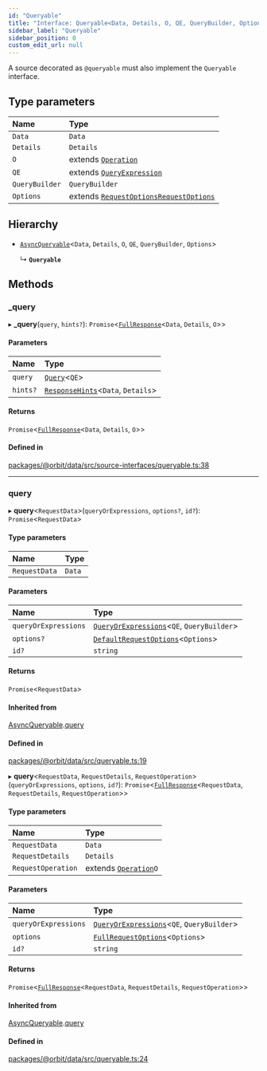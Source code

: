 ```yaml
---
id: "Queryable"
title: "Interface: Queryable<Data, Details, O, QE, QueryBuilder, Options>"
sidebar_label: "Queryable"
sidebar_position: 0
custom_edit_url: null
---
```


A source decorated as `@queryable` must also implement the `Queryable`
interface.

## Type parameters

| Name | Type |
| :------ | :------ |
| `Data` | `Data` |
| `Details` | `Details` |
| `O` | extends [`Operation`](Operation.md) |
| `QE` | extends [`QueryExpression`](QueryExpression.md) |
| `QueryBuilder` | `QueryBuilder` |
| `Options` | extends [`RequestOptions`](RequestOptions.md)[`RequestOptions`](RequestOptions.md) |

## Hierarchy

- [`AsyncQueryable`](AsyncQueryable.md)<`Data`, `Details`, `O`, `QE`, `QueryBuilder`, `Options`\>

  ↳ **`Queryable`**

## Methods

### \_query

▸ **_query**(`query`, `hints?`): `Promise`<[`FullResponse`](FullResponse.md)<`Data`, `Details`, `O`\>\>

#### Parameters

| Name | Type |
| :------ | :------ |
| `query` | [`Query`](Query.md)<`QE`\> |
| `hints?` | [`ResponseHints`](ResponseHints.md)<`Data`, `Details`\> |

#### Returns

`Promise`<[`FullResponse`](FullResponse.md)<`Data`, `Details`, `O`\>\>

#### Defined in

[packages/@orbit/data/src/source-interfaces/queryable.ts:38](https://github.com/orbitjs/orbit/blob/6e0cbd41/packages/@orbit/data/src/source-interfaces/queryable.ts#L38)

___

### query

▸ **query**<`RequestData`\>(`queryOrExpressions`, `options?`, `id?`): `Promise`<`RequestData`\>

#### Type parameters

| Name | Type |
| :------ | :------ |
| `RequestData` | `Data` |

#### Parameters

| Name | Type |
| :------ | :------ |
| `queryOrExpressions` | [`QueryOrExpressions`](../modules.md#queryorexpressions)<`QE`, `QueryBuilder`\> |
| `options?` | [`DefaultRequestOptions`](../modules.md#defaultrequestoptions)<`Options`\> |
| `id?` | `string` |

#### Returns

`Promise`<`RequestData`\>

#### Inherited from

[AsyncQueryable](AsyncQueryable.md).[query](AsyncQueryable.md#query)

#### Defined in

[packages/@orbit/data/src/queryable.ts:19](https://github.com/orbitjs/orbit/blob/6e0cbd41/packages/@orbit/data/src/queryable.ts#L19)

▸ **query**<`RequestData`, `RequestDetails`, `RequestOperation`\>(`queryOrExpressions`, `options`, `id?`): `Promise`<[`FullResponse`](FullResponse.md)<`RequestData`, `RequestDetails`, `RequestOperation`\>\>

#### Type parameters

| Name | Type |
| :------ | :------ |
| `RequestData` | `Data` |
| `RequestDetails` | `Details` |
| `RequestOperation` | extends [`Operation`](Operation.md)`O` |

#### Parameters

| Name | Type |
| :------ | :------ |
| `queryOrExpressions` | [`QueryOrExpressions`](../modules.md#queryorexpressions)<`QE`, `QueryBuilder`\> |
| `options` | [`FullRequestOptions`](../modules.md#fullrequestoptions)<`Options`\> |
| `id?` | `string` |

#### Returns

`Promise`<[`FullResponse`](FullResponse.md)<`RequestData`, `RequestDetails`, `RequestOperation`\>\>

#### Inherited from

[AsyncQueryable](AsyncQueryable.md).[query](AsyncQueryable.md#query)

#### Defined in

[packages/@orbit/data/src/queryable.ts:24](https://github.com/orbitjs/orbit/blob/6e0cbd41/packages/@orbit/data/src/queryable.ts#L24)
